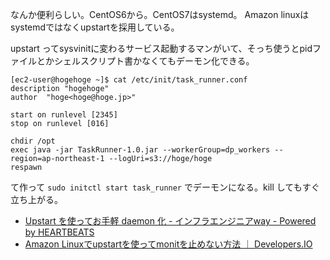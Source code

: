 なんか便利らしい。CentOS6から。CentOS7はsystemd。
Amazon linuxはsystemdではなくupstartを採用している。

upstart ってsysvinitに変わるサービス起動するマンがいて、そっち使うとpidファイルとかシェルスクリプト書かなくてもデーモン化できる。


```
[ec2-user@hogehoge ~]$ cat /etc/init/task_runner.conf
description "hogehoge"
author  "hoge<hoge@hoge.jp>"

start on runlevel [2345]
stop on runlevel [016]

chdir /opt
exec java -jar TaskRunner-1.0.jar --workerGroup=dp_workers --region=ap-northeast-1 --logUri=s3://hoge/hoge
respawn
```

て作って `sudo initctl start task_runner`  でデーモンになる。kill してもすぐ立ち上がる。

* [Upstart を使ってお手軽 daemon 化 - インフラエンジニアway - Powered by HEARTBEATS](http://heartbeats.jp/hbblog/2013/02/upstart-daemon.html)
* [Amazon Linuxでupstartを使ってmonitを止めない方法 ｜ Developers.IO](http://dev.classmethod.jp/cloud/amazon-linux-monit-non-kill/)
